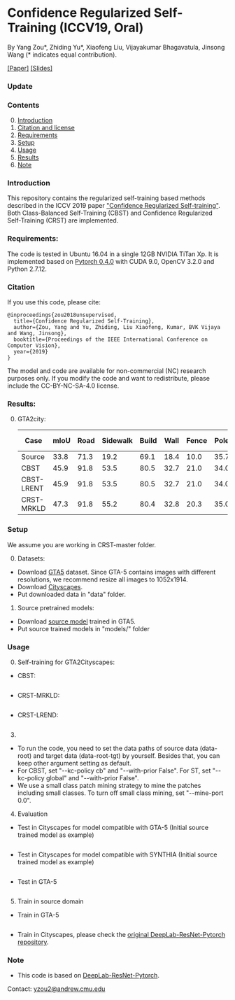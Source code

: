 # Confidence Regularized Self-Training (ICCV19, Oral) 

By Yang Zou*, Zhiding Yu*, Xiaofeng Liu, Vijayakumar Bhagavatula, Jinsong Wang (* indicates equal contribution).

[[Paper]](https://arxiv.org/abs/1908.09822) [[Slides]](https://yzou2.github.io/pdf/CRST_slides.pdf)

### Update


### Contents
0. [Introduction](#introduction)
0. [Citation and license](#citation)
0. [Requirements](#requirements)
0. [Setup](#models)
0. [Usage](#usage)
0. [Results](#results)
0. [Note](#note)

### Introduction
This repository contains the regularized self-training based methods described in the ICCV 2019 paper ["Confidence Regularized Self-training"](https://arxiv.org/abs/1908.09822). Both Class-Balanced Self-Training (CBST) and Confidence Regularized Self-Training (CRST) are implemented. 

### Requirements:
The code is tested in Ubuntu 16.04 in a single 12GB NVIDIA TiTan Xp. It is implemented based on [Pytorch 0.4.0](https://pytorch.org/) with CUDA 9.0, OpenCV 3.2.0 and Python 2.7.12.

### Citation
If you use this code, please cite:

	@inproceedings{zou2018unsupervised,
	  title={Confidence Regularized Self-Training},
	  author={Zou, Yang and Yu, Zhiding, Liu Xiaofeng, Kumar, BVK Vijaya and Wang, Jinsong},
	  booktitle={Proceedings of the IEEE International Conference on Computer Vision},
	  year={2019}
	}

The model and code are available for non-commercial (NC) research purposes only. If you modify the code and want to redistribute, please include the CC-BY-NC-SA-4.0 license.

### Results:
0. GTA2city:

	Case|mIoU|Road|Sidewalk|Build|Wall|Fence|Pole|Traffic Light|Traffic Sign|Veg.|Terrain|Sky|Person|Rider|Car|Truck|Bus|Train|Motor|Bike
	---|---|---|---|---|---|---|---|---|---|---|---|---|---|---|---|---|---|---|---|---
	Source|33.8|71.3|19.2|69.1|18.4|10.0|35.7|27.3|6.8|79.6|24.8|72.1|57.6|19.5|55.5|15.5|15.1|11.7|21.1|12.0
	CBST|45.9|91.8|53.5|80.5|32.7|21.0|34.0|28.9|20.4|83.9|34.2|80.9|53.1|24.0|82.7|30.3|35.9|16.0|25.9|42.8
	CBST-LRENT|45.9|91.8|53.5|80.5|32.7|21.0|34.0|29.0|20.3|83.9|34.2|80.9|53.1|23.9|82.7|30.2|35.6|16.3|25.9|42.8
	CRST-MRKLD|47.3|91.8|55.2|80.4|32.8|20.3|35.0|33.6|25.9|84.4|33.8|81.2|55.8|24.4|83.5|28.5|32.4|26.6|27.3|44.9


### Setup
We assume you are working in CRST-master folder.

0. Datasets:
- Download [GTA5](https://download.visinf.tu-darmstadt.de/data/from_games/) dataset. Since GTA-5 contains images with different resolutions, we recommend resize all images to 1052x1914. 
- Download [Cityscapes](https://www.cityscapes-dataset.com/).
- Put downloaded data in "data" folder.
1. Source pretrained models:
- Download [source model](https://www.dropbox.com/s/q6dzd3n0b55jjo7/gta_src.pth?dl=0) trained in GTA5.
- Put source trained models in "models/" folder

### Usage
0. Self-training for GTA2Cityscapes:
- CBST:
~~~~

~~~~
- CRST-MRKLD:
~~~~

~~~~
- CRST-LREND:
~~~~

~~~~
3. 
- To run the code, you need to set the data paths of source data (data-root) and target data (data-root-tgt) by yourself. Besides that, you can keep other argument setting as default.
- For CBST, set "--kc-policy cb" and "--with-prior False". For ST, set "--kc-policy global" and "--with-prior False".
- We use a small class patch mining strategy to mine the patches including small classes. To turn off small class mining, set "--mine-port 0.0".
4. Evaluation
- Test in Cityscapes for model compatible with GTA-5 (Initial source trained model as example)
~~~~

~~~~
- Test in Cityscapes for model compatible with SYNTHIA (Initial source trained model as example)
~~~~

~~~~
- Test in GTA-5
~~~~

~~~~
5. Train in source domain
- Train in GTA-5
~~~~

~~~~
- Train in Cityscapes, please check the [original DeepLab-ResNet-Pytorch repository](https://github.com/speedinghzl/Pytorch-Deeplab).

### Note
- This code is based on [DeepLab-ResNet-Pytorch](https://github.com/speedinghzl/Pytorch-Deeplab).

Contact: yzou2@andrew.cmu.edu
